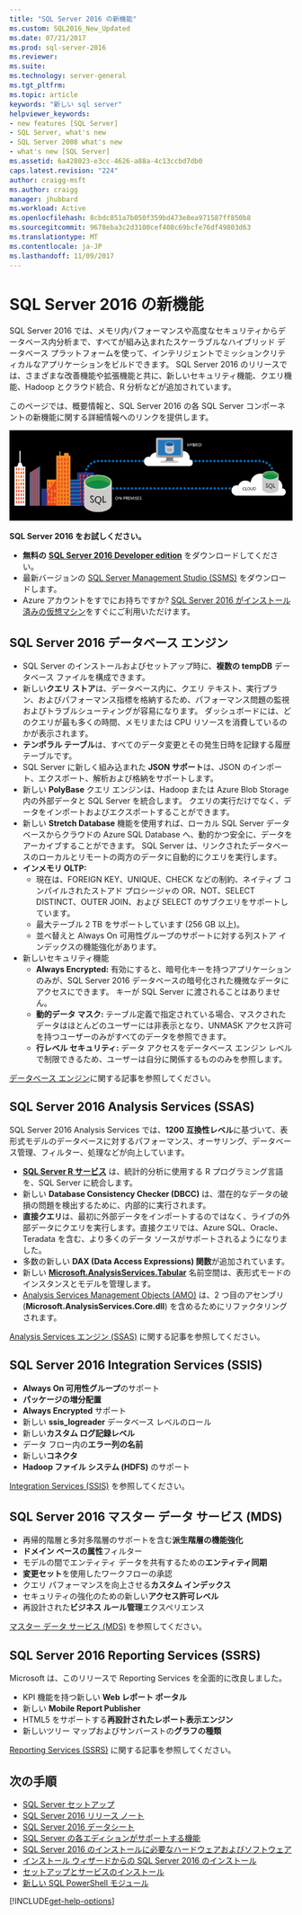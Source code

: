```yaml
---
title: "SQL Server 2016 の新機能"
ms.custom: SQL2016_New_Updated
ms.date: 07/21/2017
ms.prod: sql-server-2016
ms.reviewer: 
ms.suite: 
ms.technology: server-general
ms.tgt_pltfrm: 
ms.topic: article
keywords: "新しい sql server"
helpviewer_keywords:
- new features [SQL Server]
- SQL Server, what's new
- SQL Server 2008 what's new
- what's new [SQL Server]
ms.assetid: 6a428023-e3cc-4626-a88a-4c13ccbd7db0
caps.latest.revision: "224"
author: craigg-msft
ms.author: craigg
manager: jhubbard
ms.workload: Active
ms.openlocfilehash: 8cbdc851a7b050f359bd473e8ea971587ff850b8
ms.sourcegitcommit: 9678eba3c2d3100cef408c69bcfe76df49803d63
ms.translationtype: MT
ms.contentlocale: ja-JP
ms.lasthandoff: 11/09/2017
---
```

# <a name="whats-new-in-sql-server-2016"></a>SQL Server 2016 の新機能
 SQL Server 2016 では、メモリ内パフォーマンスや高度なセキュリティからデータベース内分析まで、すべてが組み込まれたスケーラブルなハイブリッド データベース プラットフォームを使って、インテリジェントでミッションクリティカルなアプリケーションをビルドできます。 SQL Server 2016 のリリースでは、さまざまな改善機能や拡張機能と共に、新しいセキュリティ機能、クエリ機能、Hadoop とクラウド統合、R 分析などが追加されています。 

このページでは、概要情報と、SQL Server 2016 の各 SQL Server コンポーネントの新機能に関する詳細情報へのリンクを提供します。 

![SQL Server 2016](../sql-server/media/sql-server-2016.png) 

 **SQL Server 2016 をお試しください。** 
- **無料の** [**SQL Server 2016 Developer edition**](https://www.microsoft.com/en-us/cloud-platform/sql-server-editions-developers) をダウンロードしてください。
- 最新バージョンの [SQL Server Management Studio (SSMS)](../ssms/download-sql-server-management-studio-ssms.md) をダウンロードします。 
- Azure アカウントをすでにお持ちですか? [SQL Server 2016 がインストール済みの仮想マシン](https://azure.microsoft.com/marketplace/partners/microsoft/sqlserver2016sp1standardwindowsserver2016/)をすぐにご利用いただけます。

## <a name="sql-server-2016-database-engine"></a>SQL Server 2016 データベース エンジン
- SQL Server のインストールおよびセットアップ時に、**複数の tempDB** データベース ファイルを構成できます。
- 新しい**クエリ ストア**は、データベース内に、クエリ テキスト、実行プラン、およびパフォーマンス指標を格納するため、パフォーマンス問題の監視およびトラブルシューティングが容易になります。 ダッシュボードには、どのクエリが最も多くの時間、メモリまたは CPU リソースを消費しているのかが表示されます。
- **テンポラル テーブル**は、すべてのデータ変更とその発生日時を記録する履歴テーブルです。
- SQL Server に新しく組み込まれた **JSON サポート**は、JSON のインポート、エクスポート、解析および格納をサポートします。
- 新しい **PolyBase** クエリ エンジンは、Hadoop または Azure Blob Storage 内の外部データと SQL Server を統合します。 クエリの実行だけでなく、データをインポートおよびエクスポートすることができます。
- 新しい **Stretch Database** 機能を使用すれば、ローカル SQL Server データベースからクラウドの Azure SQL Database へ、動的かつ安全に、データをアーカイブすることができます。 SQL Server は、リンクされたデータベースのローカルとリモートの両方のデータに自動的にクエリを実行します。 
- **インメモリ OLTP:** 
    - 現在は、FOREIGN KEY、UNIQUE、CHECK などの制約、ネイティブ コンパイルされたストアド プロシージャの OR、NOT、SELECT DISTINCT、OUTER JOIN、および SELECT のサブクエリをサポートしています。
    - 最大テーブル 2 TB をサポートしています (256 GB 以上)。 
    - 並べ替えと Always On 可用性グループのサポートに対する列ストア インデックスの機能強化があります。
- 新しいセキュリティ機能
    - **Always Encrypted:** 有効にすると、暗号化キーを持つアプリケーションのみが、SQL Server 2016 データベースの暗号化された機微なデータにアクセスにできます。 キーが SQL Server に渡されることはありません。
    - **動的データ マスク:** テーブル定義で指定されている場合、マスクされたデータはほとんどのユーザーには非表示となり、UNMASK アクセス許可を持つユーザーのみがすべてのデータを参照できます。
    - **行レベル セキュリティ:** データ アクセスをデータベース エンジン レベルで制限できるため、ユーザーは自分に関係するもののみを参照します。 

[データベース エンジン](../database-engine/configure-windows/what-s-new-in-sql-server-2016-database-engine.md)に関する記事を参照してください。
## <a name="sql-server-2016-analysis-services-ssas"></a>SQL Server 2016 Analysis Services (SSAS)
SQL Server 2016 Analysis Services では、**1200 互換性レベル**に基づいて、表形式モデルのデータベースに対するパフォーマンス、オーサリング、データベース管理、フィルター、処理などが向上しています。
- **[SQL Server R サービス](../advanced-analytics/r-services/what-s-new-in-sql-server-r-services.md)** は、統計的分析に使用する R プログラミング言語を、SQL Server に統合します。 
- 新しい **Database Consistency Checker (DBCC)** は、潜在的なデータの破損の問題を検出するために、内部的に実行されます。
- **直接クエリ**は、最初に外部データをインポートするのではなく、ライブの外部データにクエリを実行します。直接クエリでは、Azure SQL、Oracle、Teradata を含む、より多くのデータ ソースがサポートされるようになりました。 
- 多数の新しい **DAX (Data Access Expressions) 関数**が追加されています。
- 新しい **[Microsoft.AnalysisServices.Tabular](http://msdn.microsoft.com/library/microsoft.analysisservices.tabular.aspx)** 名前空間は、表形式モードのインスタンスとモデルを管理します。 
- [Analysis Services Management Objects (AMO)](http://msdn.microsoft.com/library/mt436122.aspx) は、2 つ目のアセンブリ (**Microsoft.AnalysisServices.Core.dll**) を含めるためにリファクタリングされます。

[Analysis Services エンジン (SSAS)](../analysis-services/what-s-new-in-analysis-services.md) に関する記事を参照してください。 

## <a name="sql-server-2016-integration-services-ssis"></a>SQL Server 2016 Integration Services (SSIS)
- **Always On 可用性グループ**のサポート
- **パッケージの増分配置**
- **Always Encrypted** サポート
- 新しい **ssis_logreader** データベース レベルのロール
- 新しい**カスタム ログ記録レベル**
- データ フロー内の**エラー列の名前** 
- 新しい**コネクタ**
- **Hadoop ファイル システム (HDFS)** のサポート

[Integration Services (SSIS)](../integration-services/what-s-new-in-integration-services-in-sql-server-2016.md) を参照してください。

## <a name="sql-server-2016-master-data-services-mds"></a>SQL Server 2016 マスター データ サービス (MDS)
- 再帰的階層と多対多階層のサポートを含む**派生階層の機能強化**
- **ドメイン ベースの属性**フィルター
- モデルの間でエンティティ データを共有するための**エンティティ同期**
- **変更セット**を使用したワークフローの承認
- クエリ パフォーマンスを向上させる**カスタム インデックス**
- セキュリティの強化のための新しい**アクセス許可レベル**
- 再設計された**ビジネス ルール管理**エクスペリエンス

[マスター データ サービス (MDS)](../master-data-services/what-s-new-in-master-data-services-mds.md) を参照してください。

## <a name="sql-server-2016-reporting-services-ssrs"></a>SQL Server 2016 Reporting Services (SSRS)
Microsoft は、このリリースで Reporting Services を全面的に改良しました。 
- KPI 機能を持つ新しい **Web レポート ポータル**
- 新しい **Mobile Report Publisher**
- HTML5 をサポートする**再設計されたレポート表示エンジン** 
- 新しいツリー マップおよびサンバーストの**グラフの種類** 

[Reporting Services (SSRS)](../reporting-services/what-s-new-in-sql-server-reporting-services-ssrs.md) に関する記事を参照してください。

## <a name="next-steps"></a>次の手順   
- [SQL Server セットアップ](../database-engine/install-windows/installation-for-sql-server-2016.md)   
- [SQL Server 2016 リリース ノート](../sql-server/sql-server-2016-release-notes.md) 
- [SQL Server 2016 データシート](http://download.microsoft.com/download/C/5/3/C53C3AEF-653C-4598-8721-D522E8AC6A3A/SQL_Server_2016_Everything_Built-In_Datasheet_EN_US.pdf)
- [SQL Server の各エディションがサポートする機能](https://msdn.microsoft.com/library/cc645993.aspx)
- [SQL Server 2016 のインストールに必要なハードウェアおよびソフトウェア](../sql-server/install/hardware-and-software-requirements-for-installing-sql-server.md)
- [インストール ウィザードからの SQL Server 2016 のインストール](../database-engine/install-windows/install-sql-server-from-the-installation-wizard-setup.md)
- [セットアップとサービスのインストール](http://msdn.microsoft.com/library/6df72a78-6b36-4bc1-948e-04b4ebe46094)    
- [新しい SQL PowerShell モジュール](https://blogs.technet.microsoft.com/dataplatforminsider/2016/06/30/sql-powershell-july-2016-update/)

[!INCLUDE[get-help-options](../includes/paragraph-content/get-help-options.md)]

